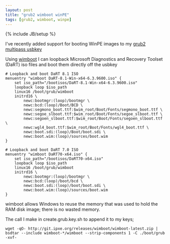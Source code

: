 ```yaml
---
layout: post
title: "grub2 wimboot winPE"
tags: [grub2, wimboot, winpe]
---
```

{% include JB/setup %}

I've recently added support for booting WinPE images to my [grub2 multipass usbkey](https://github.com/Thermionix/multipass-usb)

Using [wimboot](http://ipxe.org/wimboot) I can loopback Microsoft Diagnostics and Recovery Toolset (DaRT) iso files and boot them directly off the usbkey

	# Loopback and boot DaRT 8.1 ISO
	menuentry "wimboot DaRT-8.1-Win-x64-6.3.9600.iso" {
		set iso_path="/bootisos/DaRT-8.1-Win-x64-6.3.9600.iso"
		loopback loop $iso_path
		linux16 /boot/grub/wimboot
		initrd16 \
			newc:bootmgr:(loop)/bootmgr \
			newc:bcd:(loop)/Boot/BCD \
			newc:segmono_boot.ttf:$wim_root/Boot/Fonts/segmono_boot.ttf \
			newc:segoe_slboot.ttf:$wim_root/Boot/Fonts/segoe_slboot.ttf \
			newc:segoen_slboot.ttf:$wim_root/Boot/Fonts/segoen_slboot.ttf \
			newc:wgl4_boot.ttf:$wim_root/Boot/Fonts/wgl4_boot.ttf \
			newc:boot.sdi:(loop)/Boot/boot.sdi \
			newc:boot.wim:(loop)/sources/boot.wim
	}

	# Loopback and boot DaRT 7.0 ISO
	menuentry "wimboot DaRT70-x64.iso" {
		set iso_path="/bootisos/DaRT70-x64.iso"
		loopback loop $iso_path
		linux16 /boot/grub/wimboot
		initrd16 \
			newc:bootmgr:(loop)/bootmgr \
			newc:bcd:(loop)/boot/bcd \
			newc:boot.sdi:(loop)/boot/boot.sdi \
			newc:boot.wim:(loop)/sources/boot.wim
	}


wimboot allows Windows to reuse the memory that was used to hold the RAM disk image; there is no wasted memory.

The call I make in create.grub.key.sh to append it to my keys;

`wget -qO- http://git.ipxe.org/releases/wimboot/wimboot-latest.zip | bsdtar --include wimboot-*/wimboot --strip-components 1 -C ./boot/grub -xvf-`
